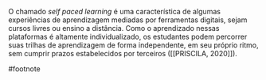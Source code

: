 O chamado _self paced learning_ é uma característica de algumas experiências de aprendizagem mediadas por ferramentas digitais, sejam cursos livres ou ensino a distância. Como o aprendizado nessas plataformas é altamente individualizado, os estudantes podem percorrer suas trilhas de aprendizagem de forma independente, em seu próprio ritmo, sem cumprir prazos estabelecidos por terceiros ([[PRISCILA, 2020]]).

#footnote 